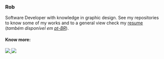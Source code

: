 <h3>Rob</h3>

<p>
  Software Developer with knowledge in graphic design. 
  See my repositories to know some of my works and to a general view 
  check my <a href="resume.pdf">resume</a> (<em>também disponível em <a href="resume.pt-BR.pdf">pt-BR</a></em>).
</p>

<h4>Know more:</h4>
<a href="https://www.linkedin.com/in/robson-m-gomes/" target="_blank">
  <img src="https://img.shields.io/badge/Linkedin-0A66C2?style=for-the-badge&logo=Linkedin&logoColor=white" />
</a>
<a href="http://lattes.cnpq.br/6506282888397064" target="_blank">
  <img src="https://img.shields.io/badge/Lattes-1F2D4A?style=for-the-badge" />
</a>
